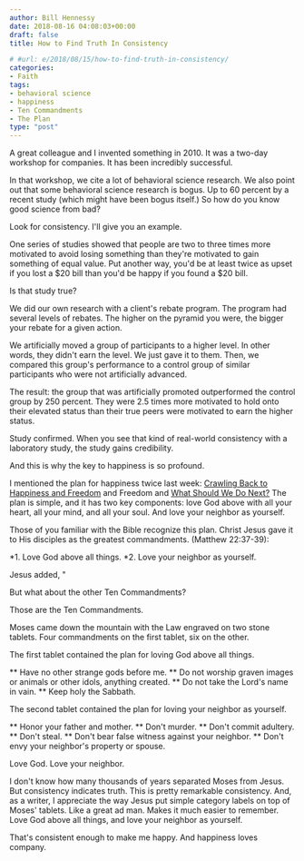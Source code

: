 ```yaml
---
author: Bill Hennessy
date: 2018-08-16 04:08:03+00:00
draft: false
title: How to Find Truth In Consistency

# #url: e/2018/08/15/how-to-find-truth-in-consistency/
categories:
- Faith
tags:
- behavioral science
- happiness
- Ten Commandments
- The Plan
type: "post"
---
```


A great colleague and I invented something in 2010. It was a two-day workshop for companies. It has been incredibly successful.

In that workshop, we cite a lot of behavioral science research. We also point out that some behavioral science research is bogus. Up to 60 percent by a recent study (which might have been bogus itself.) So how do you know good science from bad?

Look for consistency. I'll give you an example.

One series of studies showed that people are two to three times more motivated to avoid losing something than they're motivated to gain something of equal value. Put another way, you'd be at least twice as upset if you lost a $20 bill than you'd be happy if you found a $20 bill.

Is that study true?

We did our own research with a client's rebate program. The program had several levels of rebates. The higher on the pyramid you were, the bigger your rebate for a given action.

We artificially moved a group of participants to a higher level. In other words, they didn't earn the level. We just gave it to them. Then, we compared this group's performance to a control group of similar participants who were not artificially advanced.

The result: the group that was artificially promoted outperformed the control group by 250 percent. They were 2.5 times more motivated to hold onto their elevated status than their true peers were motivated to earn the higher status.

Study confirmed. When you see that kind of real-world consistency with a laboratory study, the study gains credibility.

And this is why the key to happiness is so profound.

I mentioned the plan for happiness twice last week: [Crawling Back to Happiness and Freedom](https://www.hennessysview.com/2018/08/08/crawling-back-to-happiness-and-freedom/) and Freedom and [What Should We Do Next?](https://www.hennessysview.com/2018/08/10/what-should-we-do-next/) The plan is simple, and it has two key components: love God above with all your heart, all your mind, and all your soul. And love your neighbor as yourself.

Those of you familiar with the Bible recognize this plan. Christ Jesus gave it to His disciples as the greatest commandments. (Matthew 22:37-39):




*1. Love God above all things.
*2. Love your neighbor as yourself.


Jesus added, "

But what about the other Ten Commandments?

Those are the Ten Commandments.

Moses came down the mountain with the Law engraved on two stone tablets. Four commandments on the first tablet, six on the other.

The first tablet contained the plan for loving God above all things.


** Have no other strange gods before me.
** Do not worship graven images or animals or other idols, anything created.
** Do not take the Lord's name in vain.
** Keep holy the Sabbath.


The second tablet contained the plan for loving your neighbor as yourself.


** Honor your father and mother.
** Don't murder.
** Don't commit adultery.
** Don't steal.
** Don't bear false witness against your neighbor.
** Don't envy your neighbor's property or spouse.


Love God. Love your neighbor.

I don't know how many thousands of years separated Moses from Jesus. But consistency indicates truth. This is pretty remarkable consistency. And, as a writer, I appreciate the way Jesus put simple category labels on top of Moses' tablets. Like a great ad man. Makes it much easier to remember. Love God above all things, and love your neighbor as yourself.

That's consistent enough to make me happy. And happiness loves company.

